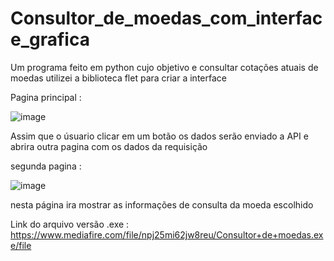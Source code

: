 # Consultor_de_moedas_com_interface_grafica
Um programa feito em python cujo objetivo e consultar cotações atuais de moedas
utilizei a biblioteca flet para criar a interface 

Pagina principal :


![image](https://github.com/Brayandev0/Consultor_de_moedas_com_interface_grafica/assets/84828739/8a397d58-4bc0-42ee-9ed6-a9a4429b9d59)


Assim que o úsuario clicar em um botão os dados serão enviado a API e abrira outra pagina com os dados da requisição 

segunda pagina : 

![image](https://github.com/Brayandev0/Consultor_de_moedas_com_interface_grafica/assets/84828739/2b0c4736-789a-4d83-9c8d-108aa64f4be0)


nesta página ira mostrar as informações de consulta da moeda escolhido 

Link do arquivo versão .exe : https://www.mediafire.com/file/npj25mi62jw8reu/Consultor+de+moedas.exe/file

